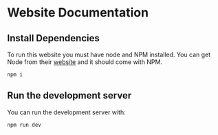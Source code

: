 # Website Documentation

## Install Dependencies

To run this website you must have node and NPM installed. You can get Node from their [website](https://nodejs.org/en/download) and it should come with NPM.

```
npm i
```

## Run the development server

You can run the development server with:

```
npm run dev
```
